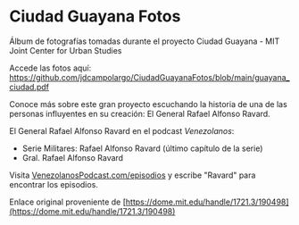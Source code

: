 # Ciudad Guayana Fotos
Álbum de fotografías tomadas durante el proyecto Ciudad Guayana - MIT Joint Center for Urban Studies

Accede las fotos aquí: https://github.com/jdcampolargo/CiudadGuayanaFotos/blob/main/guayana_ciudad.pdf

Conoce más sobre este gran proyecto escuchando la historia de una de las personas influyentes en su creación: El General Rafael Alfonso Ravard.

El General Rafael Alfonso Ravard en el podcast *Venezolanos*:

- Serie Militares: Rafael Alfonso Ravard (último capítulo de la serie)
- Gral. Rafael Alfonso Ravard

Visita <a href="https://venezolanospodcast.com/episodios" target="_blank">VenezolanosPodcast.com/episodios</a> y escribe "Ravard" para encontrar los episodios.

Enlace original proveniente de [https://dome.mit.edu/handle/1721.3/190498](https://dome.mit.edu/handle/1721.3/190498)
